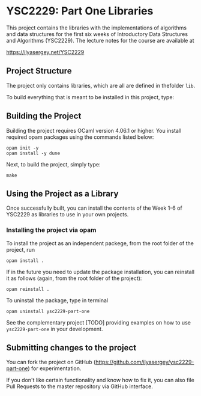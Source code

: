 # YSC2229: Part One Libraries

This project contains the libraries with the implementations of
algorithms and data structures for the first six weeks of Introductory
Data Structures and Algorithms (YSC2229). The lecture notes for the
course are available at

https://ilyasergey.net/YSC2229

## Project Structure 

The project only contains libraries, which are all are defined in
thefolder `lib`.

To build everything that is meant to be installed in this project,
type:

## Building the Project

Building the project requires OCaml version 4.06.1 or higher. You
install required opam packages using the commands listed below:

```
opam init -y
opam install -y dune
```

Next, to build the project, simply type:

```
make
```

## Using the Project as a Library

Once successfully built, you can install the contents of the Week 1-6
of YSC2229 as libraries to use in your own projects.

### Installing the project via opam

To install the project as an independent packege, from the root folder
of the project, run

```
opam install .
```

If in the future you need to update the package installation, you can
reinstall it as follows (again, from the root folder of the project):

```
opam reinstall .
```

To uninstall the package, type in terminal

```
opam uninstall ysc2229-part-one
```

See the complementary project [TODO] providing examples on how to use
`ysc2229-part-one` in your development.

## Submitting changes to the project

You can fork the project on GitHub
(https://github.com/ilyasergey/ysc2229-part-one) for experimentation.

If you don't like certain functionality and know how to fix it, you
can also file Pull Requests to the master repository via GitHub
interface.

